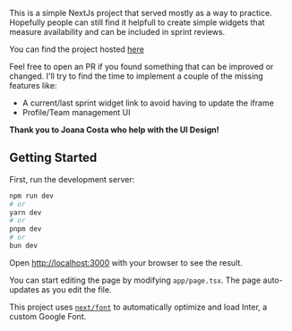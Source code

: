 This is a simple NextJs project that served mostly as a way to practice. Hopefully people can still find it helpfull to create simple widgets that measure availability and can be included in sprint reviews.

You can find the project hosted [here](https://availability-widget.vercel.app/)

Feel free to open an PR if you found something that can be improved or changed. I'll try to find the time to implement a couple of the missing features like:

- A current/last sprint widget link to avoid having to update the iframe
- Profile/Team management UI


**Thank you to Joana Costa who help with the UI Design!**

## Getting Started

First, run the development server:

```bash
npm run dev
# or
yarn dev
# or
pnpm dev
# or
bun dev
```

Open [http://localhost:3000](http://localhost:3000) with your browser to see the result.

You can start editing the page by modifying `app/page.tsx`. The page auto-updates as you edit the file.

This project uses [`next/font`](https://nextjs.org/docs/basic-features/font-optimization) to automatically optimize and load Inter, a custom Google Font.
